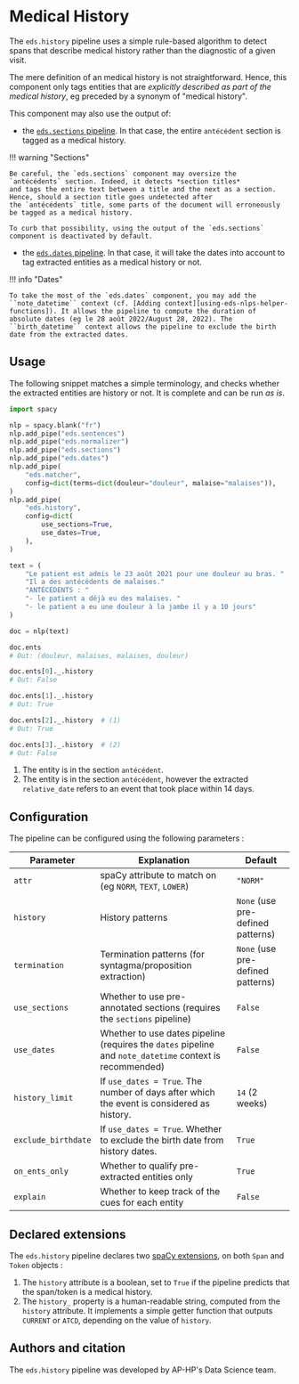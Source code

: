 # Medical History

The `eds.history` pipeline uses a simple rule-based algorithm to detect spans that describe medical history rather than the diagnostic of a given visit.

The mere definition of an medical history is not straightforward.
Hence, this component only tags entities that are _explicitly described as part of the medical history_,
eg preceded by a synonym of "medical history".

This component may also use the output of:

- the [`eds.sections` pipeline](../misc/sections.md). In that case, the entire `antécédent` section is tagged as a medical history.

!!! warning "Sections"

    Be careful, the `eds.sections` component may oversize the `antécédents` section. Indeed, it detects *section titles*
    and tags the entire text between a title and the next as a section. Hence, should a section title goes undetected after
    the `antécédents` title, some parts of the document will erroneously be tagged as a medical history.

    To curb that possibility, using the output of the `eds.sections` component is deactivated by default.

- the [`eds.dates` pipeline](../misc/dates.md). In that case, it will take the dates into account to tag extracted entities as a medical history or not.

!!! info "Dates"

    To take the most of the `eds.dates` component, you may add the ``note_datetime`` context (cf. [Adding context][using-eds-nlps-helper-functions]). It allows the pipeline to compute the duration of absolute dates (eg le 28 août 2022/August 28, 2022). The ``birth_datetime`` context allows the pipeline to exclude the birth date from the extracted dates.

## Usage

The following snippet matches a simple terminology, and checks whether the extracted entities are history or not. It is complete and can be run _as is_.

```python
import spacy

nlp = spacy.blank("fr")
nlp.add_pipe("eds.sentences")
nlp.add_pipe("eds.normalizer")
nlp.add_pipe("eds.sections")
nlp.add_pipe("eds.dates")
nlp.add_pipe(
    "eds.matcher",
    config=dict(terms=dict(douleur="douleur", malaise="malaises")),
)
nlp.add_pipe(
    "eds.history",
    config=dict(
        use_sections=True,
        use_dates=True,
    ),
)

text = (
    "Le patient est admis le 23 août 2021 pour une douleur au bras. "
    "Il a des antécédents de malaises."
    "ANTÉCÉDENTS : "
    "- le patient a déjà eu des malaises. "
    "- le patient a eu une douleur à la jambe il y a 10 jours"
)

doc = nlp(text)

doc.ents
# Out: (douleur, malaises, malaises, douleur)

doc.ents[0]._.history
# Out: False

doc.ents[1]._.history
# Out: True

doc.ents[2]._.history  # (1)
# Out: True

doc.ents[3]._.history  # (2)
# Out: False
```

1. The entity is in the section `antécédent`.
2. The entity is in the section `antécédent`, however the extracted `relative_date` refers to an event that took place within 14 days.
## Configuration

The pipeline can be configured using the following parameters :

| Parameter           | Explanation                                                                                                | Default                           |
| ------------------- | ---------------------------------------------------------------------------------------------------------- | --------------------------------- |
| `attr`              | spaCy attribute to match on (eg `NORM`, `TEXT`, `LOWER`)                                                   | `"NORM"`                          |
| `history`           | History patterns                                                                                           | `None` (use pre-defined patterns) |
| `termination`       | Termination patterns (for syntagma/proposition extraction)                                                 | `None` (use pre-defined patterns) |
| `use_sections`      | Whether to use pre-annotated sections (requires the `sections` pipeline)                                   | `False`                           |
| `use_dates`         | Whether to use dates pipeline (requires the `dates` pipeline and ``note_datetime`` context is recommended) | `False`                           |
| `history_limit`     | If `use_dates = True`. The number of days after which the event is considered as history.                  | `14` (2 weeks)                    |
| `exclude_birthdate` | If `use_dates = True`. Whether to exclude the birth date from history dates.                               | `True`                            |
| `on_ents_only`      | Whether to qualify pre-extracted entities only                                                             | `True`                            |
| `explain`           | Whether to keep track of the cues for each entity                                                          | `False`                           |

## Declared extensions

The `eds.history` pipeline declares two [spaCy extensions](https://spacy.io/usage/processing-pipelines#custom-components-attributes), on both `Span` and `Token` objects :

1. The `history` attribute is a boolean, set to `True` if the pipeline predicts that the span/token is a medical history.
2. The `history_` property is a human-readable string, computed from the `history` attribute. It implements a simple getter function that outputs `CURRENT` or `ATCD`, depending on the value of `history`.

## Authors and citation

The `eds.history` pipeline was developed by AP-HP's Data Science team.
